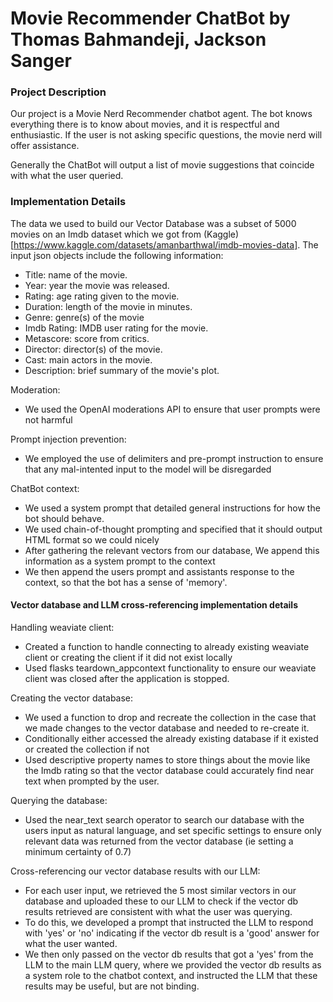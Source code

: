 # Movie Recommender ChatBot by Thomas Bahmandeji, Jackson Sanger

### Project Description
Our project is a Movie Nerd Recommender chatbot agent. The bot knows everything there is to know about movies, and it is respectful and enthusiastic. If the user is not asking specific questions, the movie nerd will offer assistance.

Generally the ChatBot will output a list of movie suggestions that coincide with what the user queried.

### Implementation Details

The data we used to build our Vector Database was a subset of 5000 movies on an Imdb dataset which we got from (Kaggle)[https://www.kaggle.com/datasets/amanbarthwal/imdb-movies-data]. The input json objects include the following information:
* Title: name of the movie.
* Year: year the movie was released.
* Rating: age rating given to the movie. 
* Duration: length of the movie in minutes.
* Genre: genre(s) of the movie
* Imdb Rating: IMDB user rating for the movie.
* Metascore: score from critics.
* Director: director(s) of the movie.
* Cast: main actors in the movie.
* Description: brief summary of the movie's plot.


Moderation:
- We used the OpenAI moderations API to ensure that user prompts were not harmful

Prompt injection prevention:
- We employed the use of delimiters and pre-prompt instruction to ensure that any mal-intented input to the model will be disregarded

ChatBot context:
- We used a system prompt that detailed general instructions for how the bot should behave.
- We used chain-of-thought prompting and specified that it should output HTML format so we could nicely 
- After gathering the relevant vectors from our database, We append this information as a system prompt to the context
- We then append the users prompt and assistants response to the context, so that the bot has a sense of 'memory'.

#### Vector database and LLM cross-referencing implementation details

Handling weaviate client:
- Created a function to handle connecting to already existing weaviate client or creating the client if it did not exist locally
- Used flasks teardown_appcontext functionality to ensure our weaviate client was closed after the application is stopped.

Creating the vector database:
- We used a function to drop and recreate the collection in the case that we made changes to the vector database and needed to re-create it.
- Conditionally either accessed the already existing database if it existed or created the collection if not
- Used descriptive property names to store things about the movie like the Imdb rating so that the vector database could accurately find near text when prompted by the user. 

Querying the database:
- Used the near_text search operator to search our database with the users input as natural language, and set specific settings to ensure only relevant data was returned from the vector database (ie setting a minimum certainty of 0.7)

Cross-referencing our vector database results with our LLM:
- For each user input, we retrieved the 5 most similar vectors in our database and uploaded these to our LLM to check if the vector db results retrieved are consistent with what the user was querying.
- To do this, we developed a prompt that instructed the LLM to respond with 'yes' or 'no' indicating if the vector db result is a 'good' answer for what the user wanted.
- We then only passed on the vector db results that got a 'yes' from the LLM to the main LLM query, where we provided the vector db results as a system role to the chatbot context, and instructed the LLM that these results may be useful, but are not binding.